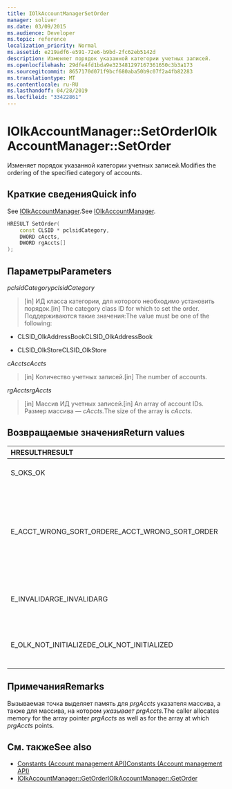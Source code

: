 ```yaml
---
title: IOlkAccountManagerSetOrder
manager: soliver
ms.date: 03/09/2015
ms.audience: Developer
ms.topic: reference
localization_priority: Normal
ms.assetid: e219adf6-e591-72e6-b9bd-2fc62eb5142d
description: Изменяет порядок указанной категории учетных записей.
ms.openlocfilehash: 29dfe4fd1bda9e323481297167361650c3b3a173
ms.sourcegitcommit: 8657170d071f9bcf680aba50b9c07f2a4fb82283
ms.translationtype: MT
ms.contentlocale: ru-RU
ms.lasthandoff: 04/28/2019
ms.locfileid: "33422861"
---
```

# <a name="iolkaccountmanagersetorder"></a><span data-ttu-id="3130e-103">IOlkAccountManager::SetOrder</span><span class="sxs-lookup"><span data-stu-id="3130e-103">IOlkAccountManager::SetOrder</span></span>

<span data-ttu-id="3130e-104">Изменяет порядок указанной категории учетных записей.</span><span class="sxs-lookup"><span data-stu-id="3130e-104">Modifies the ordering of the specified category of accounts.</span></span>
  
## <a name="quick-info"></a><span data-ttu-id="3130e-105">Краткие сведения</span><span class="sxs-lookup"><span data-stu-id="3130e-105">Quick info</span></span>

<span data-ttu-id="3130e-106">See [IOlkAccountManager](iolkaccountmanager.md).</span><span class="sxs-lookup"><span data-stu-id="3130e-106">See [IOlkAccountManager](iolkaccountmanager.md).</span></span>
  
```cpp
HRESULT SetOrder(
    const CLSID * pclsidCategory,
    DWORD cAccts,
    DWORD rgAccts[]
);

```

## <a name="parameters"></a><span data-ttu-id="3130e-107">Параметры</span><span class="sxs-lookup"><span data-stu-id="3130e-107">Parameters</span></span>

<span data-ttu-id="3130e-108">_pclsidCategory_</span><span class="sxs-lookup"><span data-stu-id="3130e-108">_pclsidCategory_</span></span>
  
> <span data-ttu-id="3130e-109">[in] ИД класса категории, для которого необходимо установить порядок.</span><span class="sxs-lookup"><span data-stu-id="3130e-109">[in] The category class ID for which to set the order.</span></span> <span data-ttu-id="3130e-110">Поддерживаются такие значения:</span><span class="sxs-lookup"><span data-stu-id="3130e-110">The value must be one of the following:</span></span>
    
   - <span data-ttu-id="3130e-111">CLSID_OlkAddressBook</span><span class="sxs-lookup"><span data-stu-id="3130e-111">CLSID_OlkAddressBook</span></span>
    
   - <span data-ttu-id="3130e-112">CLSID_OlkStore</span><span class="sxs-lookup"><span data-stu-id="3130e-112">CLSID_OlkStore</span></span>
    
<span data-ttu-id="3130e-113">_cAccts_</span><span class="sxs-lookup"><span data-stu-id="3130e-113">_cAccts_</span></span>
  
> <span data-ttu-id="3130e-114">[in] Количество учетных записей.</span><span class="sxs-lookup"><span data-stu-id="3130e-114">[in] The number of accounts.</span></span>
    
<span data-ttu-id="3130e-115">_rgAccts_</span><span class="sxs-lookup"><span data-stu-id="3130e-115">_rgAccts_</span></span>
  
> <span data-ttu-id="3130e-116">[in] Массив ИД учетных записей.</span><span class="sxs-lookup"><span data-stu-id="3130e-116">[in] An array of account IDs.</span></span> <span data-ttu-id="3130e-117">Размер массива — _cAccts._</span><span class="sxs-lookup"><span data-stu-id="3130e-117">The size of the array is  _cAccts_.</span></span>
    
## <a name="return-values"></a><span data-ttu-id="3130e-118">Возвращаемые значения</span><span class="sxs-lookup"><span data-stu-id="3130e-118">Return values</span></span>

|<span data-ttu-id="3130e-119">**HRESULT**</span><span class="sxs-lookup"><span data-stu-id="3130e-119">**HRESULT**</span></span>|<span data-ttu-id="3130e-120">**Description**</span><span class="sxs-lookup"><span data-stu-id="3130e-120">**Description**</span></span>|
|:-----|:-----|
|<span data-ttu-id="3130e-121">S_OK</span><span class="sxs-lookup"><span data-stu-id="3130e-121">S_OK</span></span>  <br/> |<span data-ttu-id="3130e-122">The call succeeded.</span><span class="sxs-lookup"><span data-stu-id="3130e-122">The call succeeded.</span></span>  <br/> |
|<span data-ttu-id="3130e-123">E_ACCT_WRONG_SORT_ORDER</span><span class="sxs-lookup"><span data-stu-id="3130e-123">E_ACCT_WRONG_SORT_ORDER</span></span>  <br/> |<span data-ttu-id="3130e-124">Новый порядок сортировки имеет другое количество учетных записей, чем старый порядок сортировки.</span><span class="sxs-lookup"><span data-stu-id="3130e-124">The new sort order has a different number of accounts than the old sort order.</span></span>  <br/> |
|<span data-ttu-id="3130e-125">E_INVALIDARG</span><span class="sxs-lookup"><span data-stu-id="3130e-125">E_INVALIDARG</span></span>  <br/> |<span data-ttu-id="3130e-126">Один или несколько аргументов недопустимы.</span><span class="sxs-lookup"><span data-stu-id="3130e-126">One or more arguments are invalid.</span></span>  <br/> |
|<span data-ttu-id="3130e-127">E_OLK_NOT_INITIALIZED</span><span class="sxs-lookup"><span data-stu-id="3130e-127">E_OLK_NOT_INITIALIZED</span></span>  <br/> |<span data-ttu-id="3130e-128">The account manager has not been initialized for use.</span><span class="sxs-lookup"><span data-stu-id="3130e-128">The account manager has not been initialized for use.</span></span>  <br/> |
   
## <a name="remarks"></a><span data-ttu-id="3130e-129">Примечания</span><span class="sxs-lookup"><span data-stu-id="3130e-129">Remarks</span></span>

<span data-ttu-id="3130e-130">Вызываемая точка выделяет память для _prgAccts_ указателя массива, а также для массива, на котором _указывает prgAccts._</span><span class="sxs-lookup"><span data-stu-id="3130e-130">The caller allocates memory for the array pointer  _prgAccts_ as well as for the array at which  _prgAccts_ points.</span></span> 
  
## <a name="see-also"></a><span data-ttu-id="3130e-131">См. также</span><span class="sxs-lookup"><span data-stu-id="3130e-131">See also</span></span>

- [<span data-ttu-id="3130e-132">Constants (Account management API)</span><span class="sxs-lookup"><span data-stu-id="3130e-132">Constants (Account management API)</span></span>](constants-account-management-api.md)  
- [<span data-ttu-id="3130e-133">IOlkAccountManager::GetOrder</span><span class="sxs-lookup"><span data-stu-id="3130e-133">IOlkAccountManager::GetOrder</span></span>](iolkaccountmanager-getorder.md)

